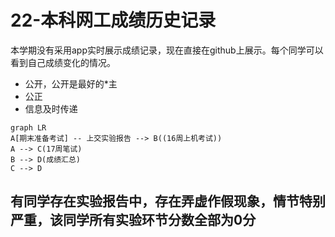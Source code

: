 # 22-本科网工成绩历史记录
本学期没有采用app实时展示成绩记录，现在直接在github上展示。每个同学可以看到自己成绩变化的情况。

- 公开，公开是最好的*主
- 公正
- 信息及时传递



```mermaid
graph LR
A[期末准备考试] -- 上交实验报告 --> B((16周上机考试))
A --> C(17周笔试)
B --> D(成绩汇总)
C --> D
```


## 有同学存在实验报告中，存在弄虚作假现象，情节特别严重，该同学所有实验环节分数全部为0分
